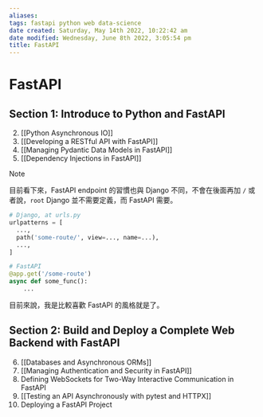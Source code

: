 ```yaml
---
aliases: 
tags: fastapi python web data-science
date created: Saturday, May 14th 2022, 10:22:42 am
date modified: Wednesday, June 8th 2022, 3:05:54 pm
title: FastAPI
---
```


# FastAPI

## Section 1: Introduce to Python and FastAPI

2. [[Python Asynchronous IO]]
3. [[Developing a RESTful API with FastAPI]]
4. [[Managing Pydantic Data Models in FastAPI]]
5. [[Dependency Injections in FastAPI]]

> [!Note]
> 目前看下來，FastAPI endpoint 的習慣也與 Django 不同，不會在後面再加 `/` 或者說，`root` Django 並不需要定義，而 FastAPI 需要。
> ```python
> # Django, at urls.py
> urlpatterns = [
> 	...,
> 	path('some-route/', view=..., name=...),
> 	...,
> ]
> 
> # FastAPI
> @app.get('/some-route')
> async def some_func():
>     ...
> ```
> 目前來說，我是比較喜歡 FastAPI 的風格就是了。

## Section 2: Build and Deploy a Complete Web Backend with FastAPI

6. [[Databases and Asynchronous ORMs]]
7. [[Managing Authentication and Security in FastAPI]]
8. Defining WebSockets for Two-Way Interactive Communication in FastAPI
9. [[Testing an API Asynchronously with pytest and HTTPX]]
10. Deploying a FastAPI Project

